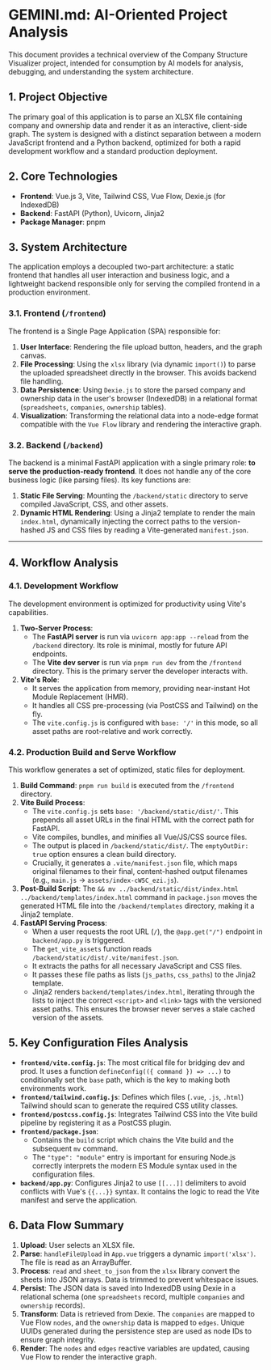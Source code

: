 # GEMINI.md: AI-Oriented Project Analysis

This document provides a technical overview of the Company Structure Visualizer project, intended for consumption by AI models for analysis, debugging, and understanding the system architecture.

## 1. Project Objective

The primary goal of this application is to parse an XLSX file containing company and ownership data and render it as an interactive, client-side graph. The system is designed with a distinct separation between a modern JavaScript frontend and a Python backend, optimized for both a rapid development workflow and a standard production deployment.

## 2. Core Technologies

-   **Frontend**: Vue.js 3, Vite, Tailwind CSS, Vue Flow, Dexie.js (for IndexedDB)
-   **Backend**: FastAPI (Python), Uvicorn, Jinja2
-   **Package Manager**: pnpm

## 3. System Architecture

The application employs a decoupled two-part architecture: a static frontend that handles all user interaction and business logic, and a lightweight backend responsible only for serving the compiled frontend in a production environment.

### 3.1. Frontend (`/frontend`)

The frontend is a Single Page Application (SPA) responsible for:
1.  **User Interface**: Rendering the file upload button, headers, and the graph canvas.
2.  **File Processing**: Using the `xlsx` library (via dynamic `import()`) to parse the uploaded spreadsheet directly in the browser. This avoids backend file handling.
3.  **Data Persistence**: Using `Dexie.js` to store the parsed company and ownership data in the user's browser (IndexedDB) in a relational format (`spreadsheets`, `companies`, `ownership` tables).
4.  **Visualization**: Transforming the relational data into a node-edge format compatible with the `Vue Flow` library and rendering the interactive graph.

### 3.2. Backend (`/backend`)

The backend is a minimal FastAPI application with a single primary role: **to serve the production-ready frontend**. It does not handle any of the core business logic (like parsing files). Its key functions are:
1.  **Static File Serving**: Mounting the `/backend/static` directory to serve compiled JavaScript, CSS, and other assets.
2.  **Dynamic HTML Rendering**: Using a Jinja2 template to render the main `index.html`, dynamically injecting the correct paths to the version-hashed JS and CSS files by reading a Vite-generated `manifest.json`.

---

## 4. Workflow Analysis

### 4.1. Development Workflow

The development environment is optimized for productivity using Vite's capabilities.

1.  **Two-Server Process**:
    -   The **FastAPI server** is run via `uvicorn app:app --reload` from the `/backend` directory. Its role is minimal, mostly for future API endpoints.
    -   The **Vite dev server** is run via `pnpm run dev` from the `/frontend` directory. This is the primary server the developer interacts with.
2.  **Vite's Role**:
    -   It serves the application from memory, providing near-instant Hot Module Replacement (HMR).
    -   It handles all CSS pre-processing (via PostCSS and Tailwind) on the fly.
    -   The `vite.config.js` is configured with `base: '/'` in this mode, so all asset paths are root-relative and work correctly.

### 4.2. Production Build and Serve Workflow

This workflow generates a set of optimized, static files for deployment.

1.  **Build Command**: `pnpm run build` is executed from the `/frontend` directory.
2.  **Vite Build Process**:
    -   The `vite.config.js` sets `base: '/backend/static/dist/'`. This prepends all asset URLs in the final HTML with the correct path for FastAPI.
    -   Vite compiles, bundles, and minifies all Vue/JS/CSS source files.
    -   The output is placed in `/backend/static/dist/`. The `emptyOutDir: true` option ensures a clean build directory.
    -   Crucially, it generates a `.vite/manifest.json` file, which maps original filenames to their final, content-hashed output filenames (e.g., `main.js` -> `assets/index-cW5C_ezi.js`).
3.  **Post-Build Script**: The `&& mv ../backend/static/dist/index.html ../backend/templates/index.html` command in `package.json` moves the generated HTML file into the `/backend/templates` directory, making it a Jinja2 template.
4.  **FastAPI Serving Process**:
    -   When a user requests the root URL (`/`), the `@app.get("/")` endpoint in `backend/app.py` is triggered.
    -   The `get_vite_assets` function reads `/backend/static/dist/.vite/manifest.json`.
    -   It extracts the paths for all necessary JavaScript and CSS files.
    -   It passes these file paths as lists (`js_paths`, `css_paths`) to the Jinja2 template.
    -   Jinja2 renders `backend/templates/index.html`, iterating through the lists to inject the correct `<script>` and `<link>` tags with the versioned asset paths. This ensures the browser never serves a stale cached version of the assets.

## 5. Key Configuration Files Analysis

-   **`frontend/vite.config.js`**: The most critical file for bridging dev and prod. It uses a function `defineConfig(({ command }) => ...)` to conditionally set the `base` path, which is the key to making both environments work.
-   **`frontend/tailwind.config.js`**: Defines which files (`.vue`, `.js`, `.html`) Tailwind should scan to generate the required CSS utility classes.
-   **`frontend/postcss.config.js`**: Integrates Tailwind CSS into the Vite build pipeline by registering it as a PostCSS plugin.
-   **`frontend/package.json`**:
    -   Contains the `build` script which chains the Vite build and the subsequent `mv` command.
    -   The `"type": "module"` entry is important for ensuring Node.js correctly interprets the modern ES Module syntax used in the configuration files.
-   **`backend/app.py`**: Configures Jinja2 to use `[[...]]` delimiters to avoid conflicts with Vue's `{{...}}` syntax. It contains the logic to read the Vite manifest and serve the application.

## 6. Data Flow Summary

1.  **Upload**: User selects an XLSX file.
2.  **Parse**: `handleFileUpload` in `App.vue` triggers a dynamic `import('xlsx')`. The file is read as an ArrayBuffer.
3.  **Process**: `read` and `sheet_to_json` from the `xlsx` library convert the sheets into JSON arrays. Data is trimmed to prevent whitespace issues.
4.  **Persist**: The JSON data is saved into IndexedDB using Dexie in a relational schema (one `spreadsheets` record, multiple `companies` and `ownership` records).
5.  **Transform**: Data is retrieved from Dexie. The `companies` are mapped to Vue Flow `nodes`, and the `ownership` data is mapped to `edges`. Unique UUIDs generated during the persistence step are used as node IDs to ensure graph integrity.
6.  **Render**: The `nodes` and `edges` reactive variables are updated, causing Vue Flow to render the interactive graph.
